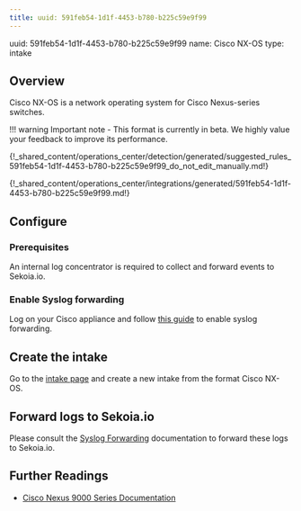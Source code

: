 ```yaml
---
title: uuid: 591feb54-1d1f-4453-b780-b225c59e9f99
---
```


uuid: 591feb54-1d1f-4453-b780-b225c59e9f99
name: Cisco NX-OS
type: intake

## Overview

Cisco NX-OS is a network operating system for Cisco Nexus-series switches.

!!! warning
    Important note - This format is currently in beta. We highly value your feedback to improve its performance.

{!_shared_content/operations_center/detection/generated/suggested_rules_591feb54-1d1f-4453-b780-b225c59e9f99_do_not_edit_manually.md!}

{!_shared_content/operations_center/integrations/generated/591feb54-1d1f-4453-b780-b225c59e9f99.md!}

## Configure

### Prerequisites

An internal log concentrator is required to collect and forward events to Sekoia.io.

### Enable Syslog forwarding

Log on your Cisco appliance and follow [this guide](https://www.cisco.com/c/en/us/td/docs/switches/datacenter/nexus9000/sw/6-x/system_management/configuration/guide/b_Cisco_Nexus_9000_Series_NX-OS_System_Management_Configuration_Guide/sm_5syslog.html#task_5793349949823830091) to enable syslog forwarding.


## Create the intake

Go to the [intake page](https://app.sekoia.io/operations/intakes) and create a new intake from the format Cisco NX-OS.

## Forward logs to Sekoia.io

Please consult the [Syslog Forwarding](../../../../ingestion_methods/sekoiaio_forwarder/) documentation to forward these logs to Sekoia.io.

## Further Readings
- [Cisco Nexus 9000 Series Documentation](https://www.cisco.com/c/en/us/td/docs/switches/datacenter/nexus9000/sw/6-x/system_management/configuration/guide/b_Cisco_Nexus_9000_Series_NX-OS_System_Management_Configuration_Guide.html)

